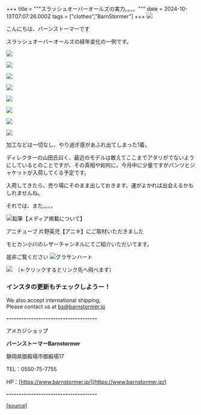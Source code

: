+++
title = """スラッシュオーバーオールズの実力。。。。"""
date = 2024-10-13T07:07:26.000Z
tags = ["clothes","BarnStormer"]
+++
[![](https://stat.ameba.jp/user_images/20231023/16/barnstormer-go/b2/03/p/o0420015015354743273.png)](https://ameblo.jp/barnstormer-go/entry-12825670498.html)

こんにちは、バーンストーマーです

スラッシュオーバーオールズの経年変化の一例です。

[![](https://stat.ameba.jp/user_images/20241013/15/barnstormer-go/cc/1b/j/o0700066315497313180.jpg)](https://stat.ameba.jp/user_images/20241013/15/barnstormer-go/cc/1b/j/o0700066315497313180.jpg)

[![](https://stat.ameba.jp/user_images/20241013/15/barnstormer-go/e5/3d/j/o0466070015497313183.jpg)](https://stat.ameba.jp/user_images/20241013/15/barnstormer-go/e5/3d/j/o0466070015497313183.jpg)

[![](https://stat.ameba.jp/user_images/20241013/15/barnstormer-go/09/76/j/o0466070015497313188.jpg)](https://stat.ameba.jp/user_images/20241013/15/barnstormer-go/09/76/j/o0466070015497313188.jpg)

[![](https://stat.ameba.jp/user_images/20241013/15/barnstormer-go/05/5d/j/o0466070015497313186.jpg)](https://stat.ameba.jp/user_images/20241013/15/barnstormer-go/05/5d/j/o0466070015497313186.jpg)

[![](https://stat.ameba.jp/user_images/20241013/15/barnstormer-go/8c/07/j/o0466070015497313187.jpg)](https://stat.ameba.jp/user_images/20241013/15/barnstormer-go/8c/07/j/o0466070015497313187.jpg)

[![](https://stat.ameba.jp/user_images/20241013/15/barnstormer-go/92/db/j/o0700064815497313181.jpg)](https://stat.ameba.jp/user_images/20241013/15/barnstormer-go/92/db/j/o0700064815497313181.jpg)

[![](https://stat.ameba.jp/user_images/20241013/15/barnstormer-go/23/8f/j/o0466070015497313191.jpg)](https://stat.ameba.jp/user_images/20241013/15/barnstormer-go/23/8f/j/o0466070015497313191.jpg)

[![](https://stat.ameba.jp/user_images/20241013/15/barnstormer-go/41/22/j/o0466070015497313189.jpg)](https://stat.ameba.jp/user_images/20241013/15/barnstormer-go/41/22/j/o0466070015497313189.jpg)

加工などは一切なし、やり過ぎ感があふれ出てしまった1着。

ディレクターの山田氏曰く、最近のモデルは敢えてここまでアタリがでないようにしているとのことですが、その真相や如何に。今月中に少量ですがパンツとジャケットが入荷してくる予定です。

入荷してきたら、売り場にそのまま出しておきます。運がよかれば出会えるかもしれませんね。

それでは、また。。。。

![鉛筆](https://stat100.ameba.jp/blog/ucs/img/char/char3/519.png)【メディア掲載について】

アニチューブ 片野英児【アニキ】にご取材いただきました

モヒカン小川のレザーチャンネルにてご紹介いただいてます。

是非ご覧ください ![グラサンハート](https://stat100.ameba.jp/blog/ucs/img/char/char3/148.png)

[![](https://stat.ameba.jp/user_images/20230412/16/barnstormer-go/6a/23/p/o0108010815269242493.png)](https://www.instagram.com/barnstormer_daily/)　（←クリックするとリンク先へ飛べます）

### インスタの更新もチェックしようー！

We also accept international shipping,  
Please contact us at bs@barnstormer.jp

**\-------------------------------------**

アメカジショップ

**バーンストーマーBarnstormer**

静岡県御殿場市御殿場17

TEL：0550-75-7755

HP：[https://www.barnstormer.jp/](https://www.barnstormer.jp/)

**\-------------------------------------**

[[source]](https://ameblo.jp/barnstormer-go/entry-12871094713.html)
